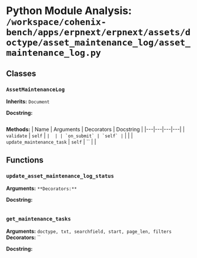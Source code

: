 # Python Module Analysis: `/workspace/cohenix-bench/apps/erpnext/erpnext/assets/doctype/asset_maintenance_log/asset_maintenance_log.py`

## Classes

### `AssetMaintenanceLog`
**Inherits:** `Document`


**Docstring:**
```

```

**Methods:**
| Name | Arguments | Decorators | Docstring |
|---|---|---|---|
| `validate` | `self` | `` |  |
| `on_submit` | `self` | `` |  |
| `update_maintenance_task` | `self` | `` |  |





## Functions

### `update_asset_maintenance_log_status`
**Arguments:** ``
**Decorators:** ``

**Docstring:**
```

```
### `get_maintenance_tasks`
**Arguments:** `doctype, txt, searchfield, start, page_len, filters`
**Decorators:** ``

**Docstring:**
```

```

